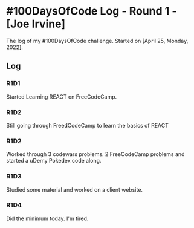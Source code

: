 # #100DaysOfCode Log - Round 1 - [Joe Irvine]

The log of my #100DaysOfCode challenge. Started on [April 25, Monday, 2022].

## Log

### R1D1 
Started Learning REACT on FreeCodeCamp. 

### R1D2
Still going through FreedCodeCamp to learn the basics of REACT

### R1D2
Worked through 3 codewars problems. 2 FreeCodeCamp problems and started a uDemy Pokedex code along.

### R1D3
Studied some material and worked on a client website.

### R1D4 
Did the minimum today. I'm tired. 